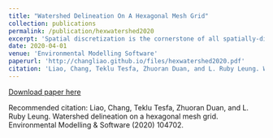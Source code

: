 ```yaml
---
title: "Watershed Delineation On A Hexagonal Mesh Grid"
collection: publications
permalink: /publication/hexwatershed2020
excerpt: 'Spatial discretization is the cornerstone of all spatially-distributed numerical simulations including watershed hydrology. Traditional square grid spatial discretization has several limitations including inability to represent adjacency uniformly. In this study, we developed a watershed delineation model (HexWatershed) based on the hexagon grid spatial discretization. We applied this model to two different types of watershed in the US and we evaluated its performance against the traditional method. The comparisons show that the hexagon grid spatial discretization exhibits many advantages over the tradition method. We propose that spatially distributed hydrologic simulations should consider using a hexagon grid spatial discretization.'
date: 2020-04-01
venue: 'Environmental Modelling Software'
paperurl: 'http://changliao.github.io/files/hexwatershed2020.pdf'
citation: 'Liao, Chang, Teklu Tesfa, Zhuoran Duan, and L. Ruby Leung. Watershed delineation on a hexagonal mesh grid. Environmental Modelling & Software (2020) 104702.'
---
```


[Download paper here](http://changliao.github.io/files/2020/hexwatershed_ems.pdf)

Recommended citation: Liao, Chang, Teklu Tesfa, Zhuoran Duan, and L. Ruby Leung. Watershed delineation on a hexagonal mesh grid. Environmental Modelling & Software (2020) 104702.